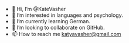 - 👋 Hi, I’m @KateVasher
- 👀 I’m interested in languages and psychology.
- 🌱 I’m currently learning German.
- 💞️ I’m looking to collaborate on GitHub.
- 📫 How to reach me katyavasher@gmail.com

<!---
KateVasher/KateVasher is a ✨ special ✨ repository because its `README.md` (this file) appears on your GitHub profile.
You can click the Preview link to take a look at your changes.
--->
